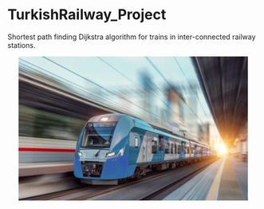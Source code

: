 # TurkishRailway_Project
Shortest path finding Dijkstra algorithm for trains in inter-connected railway stations.
<p align="center">
  <img src="train_image.png" alt="train image"/>
</p>
